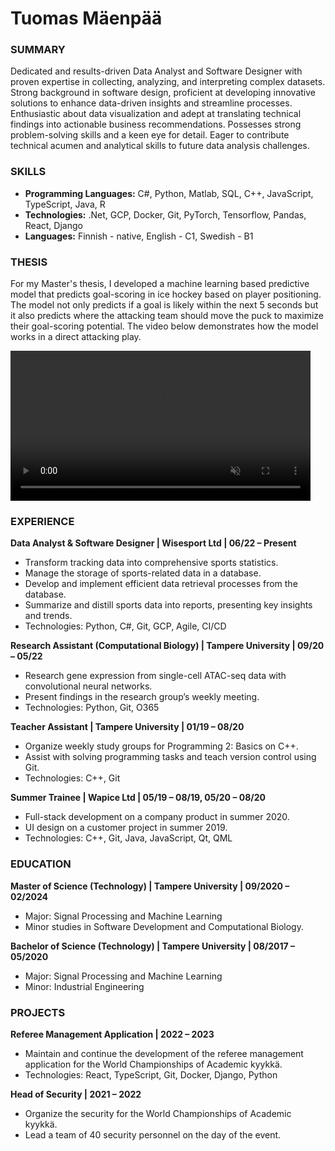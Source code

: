 # Tuomas Mäenpää
### SUMMARY
Dedicated and results-driven Data Analyst and Software Designer with proven expertise in collecting, analyzing, and interpreting complex datasets. Strong background in software design, proficient at developing innovative solutions to enhance data-driven insights and streamline processes. Enthusiastic about data visualization and adept at translating technical findings into actionable business recommendations. Possesses strong problem-solving skills and a keen eye for detail. Eager to contribute technical acumen and analytical skills to future data analysis challenges.

### SKILLS
- **Programming Languages:** C#, Python, Matlab, SQL, C++, JavaScript, TypeScript, Java, R
- **Technologies:** .Net, GCP, Docker, Git, PyTorch, Tensorflow, Pandas, React, Django
- **Languages:** Finnish - native, English - C1, Swedish - B1


### THESIS

  For my Master's thesis, I developed a machine learning based predictive model that predicts goal-scoring in ice hockey based on player positioning.
  The model not only predicts if a goal is likely within the next 5 seconds but it also predicts where the attacking team should move the puck to maximize their
  goal-scoring potential.
  The video below demonstrates how the model works in a direct attacking play.
  
  <video width="480" height="240" controls loop="" muted="" autoplay="">
    <source src="https://github.com/tuomasmaenpaa/tuomasmaenpaa.github.io/raw/main/assets/thesis.mp4">
  </video>

### EXPERIENCE

**Data Analyst & Software Designer | Wisesport Ltd | 06/22 – Present**
- Transform tracking data into comprehensive sports statistics.
- Manage the storage of sports-related data in a database.
- Develop and implement efficient data retrieval processes from the database.
- Summarize and distill sports data into reports, presenting key insights and trends.
- Technologies: Python, C#, Git, GCP, Agile, CI/CD

**Research Assistant (Computational Biology) | Tampere University | 09/20 – 05/22**
- Research gene expression from single-cell ATAC-seq data with convolutional neural networks.
- Present findings in the research group’s weekly meeting.
- Technologies: Python, Git, O365

**Teacher Assistant | Tampere University | 01/19 – 08/20**
- Organize weekly study groups for Programming 2: Basics on C++.
- Assist with solving programming tasks and teach version control using Git.
- Technologies: C++, Git

**Summer Trainee | Wapice Ltd | 05/19 – 08/19, 05/20 – 08/20**
- Full-stack development on a company product in summer 2020.
- UI design on a customer project in summer 2019.
- Technologies: C++, Git, Java, JavaScript, Qt, QML

### EDUCATION

**Master of Science (Technology) | Tampere University | 09/2020 –  02/2024**
- Major: Signal Processing and Machine Learning
- Minor studies in Software Development and Computational Biology.

**Bachelor of Science (Technology) | Tampere University | 08/2017 – 05/2020**
- Major: Signal Processing and Machine Learning
- Minor: Industrial Engineering

### PROJECTS

**Referee Management Application | 2022 – 2023**
- Maintain and continue the development of the referee management application for the World Championships of Academic kyykkä.
- Technologies: React, TypeScript, Git, Docker, Django, Python

**Head of Security | 2021 – 2022**
- Organize the security for the World Championships of Academic kyykkä.
- Lead a team of 40 security personnel on the day of the event.

